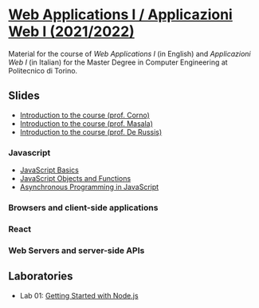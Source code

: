 # [Web Applications I / Applicazioni Web I (2021/2022)](https://github.com/polito-WA1-AW1-2022)

Material for the course of _Web Applications I_ (in English) and _Applicazioni Web I_ (in Italian) for the Master Degree in Computer Engineering at Politecnico di Torino.

## Slides

* [Introduction to the course (prof. Corno)](./slides/00-intro-2022-WA1-AJ.pdf)
* [Introduction to the course (prof. Masala)](./slides/00-intro-2022-AW1.pdf)
* [Introduction to the course (prof. De Russis)](./slides/00-intro-2022-WA1-KZ.pdf)

### Javascript

- [JavaScript Basics](./slides/1-01-javascript-basics.pdf)
- [JavaScript Objects and Functions](./slides/1-02-javascript-objects-functions.pdf)
- [Asynchronous Programming in JavaScript](./slides/1-04-javascript-async-programming.pdf)


### Browsers and client-side applications


### React



### Web Servers and server-side APIs



## Laboratories

* Lab 01: [Getting Started with Node.js](./labs/lab1-getting-started-node.pdf)
